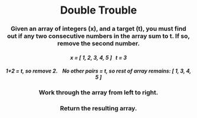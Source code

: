 <div align = 'center'>

# Double Trouble

</div>

<div align = 'center'>

<h3>Given an array of integers (x), and a target (t), you must find out if any two consecutive numbers in the array sum to t. If so, remove the second number.</h3>

<em>
<h4>x = [&nbsp;1, 2, 3, 4, 5&nbsp;] &nbsp; t = 3</h4>
<h4>1+2 = t, so remove 2. &nbsp;&nbsp; No other pairs = t, so rest of array remains:&nbsp;[&nbsp;1, 3, 4, 5&nbsp;]</h4>
</em>

<h3>Work through the array from left to right.</h3>

<h3>Return the resulting array.</h3>

</div>
